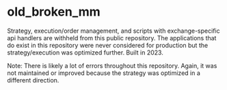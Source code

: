 # old_broken_mm

Strategy, execution/order management, and scripts with exchange-specific api handlers are withheld from this public repository. The applications that do exist in this repository were never considered for production but the strategy/execution was optimized further. Built in 2023. 

Note: There is likely a lot of errors throughout this repository. Again, it was not maintained or improved because the strategy was optimized in a different direction.
